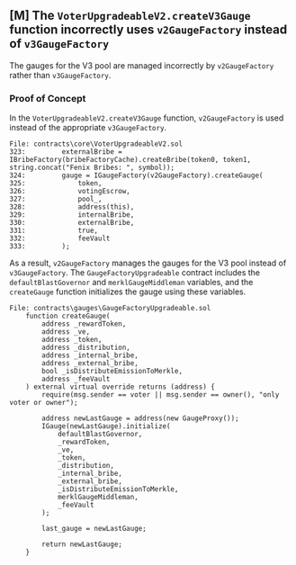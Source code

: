 ## [M] The `VoterUpgradeableV2.createV3Gauge` function incorrectly uses `v2GaugeFactory` instead of `v3GaugeFactory`

The gauges for the V3 pool are managed incorrectly by `v2GaugeFactory` rather than `v3GaugeFactory`.

### Proof of Concept

In the `VoterUpgradeableV2.createV3Gauge` function, `v2GaugeFactory` is used instead of the appropriate `v3GaugeFactory`.

```solidity
File: contracts\core\VoterUpgradeableV2.sol
323:         externalBribe = IBribeFactory(bribeFactoryCache).createBribe(token0, token1, string.concat("Fenix Bribes: ", symbol));
324:         gauge = IGaugeFactory(v2GaugeFactory).createGauge(
325:             token,
326:             votingEscrow,
327:             pool_,
328:             address(this),
329:             internalBribe,
330:             externalBribe,
331:             true,
332:             feeVault
333:         );
```

As a result, `v2GaugeFactory` manages the gauges for the V3 pool instead of `v3GaugeFactory`. The `GaugeFactoryUpgradeable` contract includes the `defaultBlastGovernor` and `merklGaugeMiddleman` variables, and the `createGauge` function initializes the gauge using these variables.

```solidity
File: contracts\gauges\GaugeFactoryUpgradeable.sol
    function createGauge(
        address _rewardToken,
        address _ve,
        address _token,
        address _distribution,
        address _internal_bribe,
        address _external_bribe,
        bool _isDistributeEmissionToMerkle,
        address _feeVault
    ) external virtual override returns (address) {
        require(msg.sender == voter || msg.sender == owner(), "only voter or owner");

        address newLastGauge = address(new GaugeProxy());
        IGauge(newLastGauge).initialize(
            defaultBlastGovernor,
            _rewardToken,
            _ve,
            _token,
            _distribution,
            _internal_bribe,
            _external_bribe,
            _isDistributeEmissionToMerkle,
            merklGaugeMiddleman,
            _feeVault
        );

        last_gauge = newLastGauge;

        return newLastGauge;
    }
```



